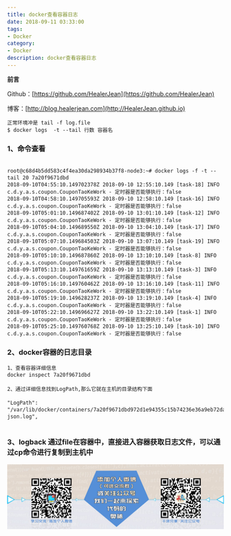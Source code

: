 ```yaml
---
title: docker查看容器日志
date: 2018-09-11 03:33:00
tags: 
- Docker
category: 
- Docker
description: docker查看容器日志
---
```

**前言**     

 Github：[https://github.com/HealerJean](https://github.com/HealerJean)         

 博客：[http://blog.healerjean.com](http://HealerJean.github.io)          




```
正常环境冲是 tail -f log.file
$ docker logs  -t --tail 行数 容器名

```
### 1、命令查看

```

root@c68d4b5dd583c4f4ea30da298934b37f8-node3:~# docker logs -f -t --tail 20 7a20f9671dbd
2018-09-10T04:55:10.149702378Z 2018-09-10 12:55:10.149 [task-18] INFO  c.d.y.a.s.coupon.CouponTaoKeWork - 定时器是否能够执行：false
2018-09-10T04:58:10.149705593Z 2018-09-10 12:58:10.149 [task-16] INFO  c.d.y.a.s.coupon.CouponTaoKeWork - 定时器是否能够执行：false
2018-09-10T05:01:10.149687402Z 2018-09-10 13:01:10.149 [task-12] INFO  c.d.y.a.s.coupon.CouponTaoKeWork - 定时器是否能够执行：false
2018-09-10T05:04:10.149689550Z 2018-09-10 13:04:10.149 [task-17] INFO  c.d.y.a.s.coupon.CouponTaoKeWork - 定时器是否能够执行：false
2018-09-10T05:07:10.149684503Z 2018-09-10 13:07:10.149 [task-19] INFO  c.d.y.a.s.coupon.CouponTaoKeWork - 定时器是否能够执行：false
2018-09-10T05:10:10.149687860Z 2018-09-10 13:10:10.149 [task-8] INFO  c.d.y.a.s.coupon.CouponTaoKeWork - 定时器是否能够执行：false
2018-09-10T05:13:10.149761659Z 2018-09-10 13:13:10.149 [task-3] INFO  c.d.y.a.s.coupon.CouponTaoKeWork - 定时器是否能够执行：false
2018-09-10T05:16:10.149760462Z 2018-09-10 13:16:10.149 [task-11] INFO  c.d.y.a.s.coupon.CouponTaoKeWork - 定时器是否能够执行：false
2018-09-10T05:19:10.149628237Z 2018-09-10 13:19:10.149 [task-4] INFO  c.d.y.a.s.coupon.CouponTaoKeWork - 定时器是否能够执行：false
2018-09-10T05:22:10.149696627Z 2018-09-10 13:22:10.149 [task-1] INFO  c.d.y.a.s.coupon.CouponTaoKeWork - 定时器是否能够执行：false
2018-09-10T05:25:10.149760768Z 2018-09-10 13:25:10.149 [task-10] INFO  c.d.y.a.s.coupon.CouponTaoKeWork - 定时器是否能够执行：false
```

### 2、docker容器的日志目录


```
1、查看容器详细信息
docker inspect 7a20f9671dbd 

2、通过详细信息找到LogPath,那么它就在主机的目录结构下面

"LogPath": "/var/lib/docker/containers/7a20f9671dbd972d1e94355c15b74236e36a9eb72da4636cb7e996e1a9cdd40c/7a20f9671dbd972d1e94355c15b74236e36a9eb72da4636cb7e996e1a9cdd40c-json.log",


```

### 3、logback 通过file在容器中，直接进入容器获取日志文件，可以通过cp命令进行复制到主机中





![ContactAuthor](https://raw.githubusercontent.com/HealerJean/HealerJean.github.io/master/assets/img/artical_bottom.jpg)


<!-- Gitalk 评论 start  -->

<link rel="stylesheet" href="https://unpkg.com/gitalk/dist/gitalk.css">
<script src="https://unpkg.com/gitalk@latest/dist/gitalk.min.js"></script> 
<div id="gitalk-container"></div>    
 <script type="text/javascript">
    var gitalk = new Gitalk({
		clientID: `1d164cd85549874d0e3a`,
		clientSecret: `527c3d223d1e6608953e835b547061037d140355`,
		repo: `HealerJean.github.io`,
		owner: 'HealerJean',
		admin: ['HealerJean'],
		id: 'kl6ra7oUTDph8gvJ',
    });
    gitalk.render('gitalk-container');
</script> 

<!-- Gitalk end -->

